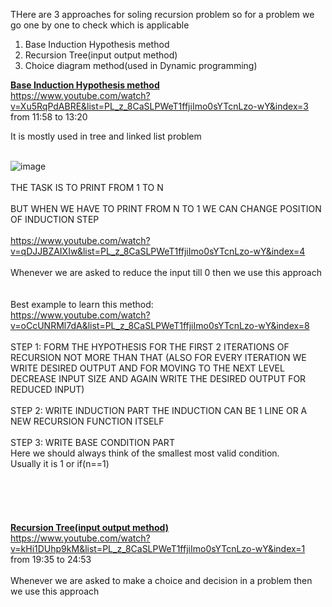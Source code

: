 
THere are 3 approaches for soling recursion problem so for a problem we go one by one to check which is applicable

1) Base Induction Hypothesis method
2) Recursion Tree(input output method)
3) Choice diagram method(used in Dynamic programming)

<ins>**Base Induction Hypothesis method**</ins><br />
https://www.youtube.com/watch?v=Xu5RqPdABRE&list=PL_z_8CaSLPWeT1ffjiImo0sYTcnLzo-wY&index=3 <br />
from 11:58 to 13:20<br />

It is mostly used in tree and linked list problem<br />
<br />


![image](https://github.com/gregbg218/DSA/assets/72642906/a8a70b40-deb8-4870-9ea8-4518e372eb03)<br />
<br />
THE TASK IS TO PRINT FROM 1 TO N
<br />
<br />
BUT WHEN WE HAVE TO PRINT FROM N TO 1 WE CAN CHANGE POSITION OF INDUCTION STEP<br />
<br />
https://www.youtube.com/watch?v=qDJJBZAIXIw&list=PL_z_8CaSLPWeT1ffjiImo0sYTcnLzo-wY&index=4<br />
<br />
Whenever we are asked to reduce the input till 0 then we use this approach<br />
<br />
<br />
Best example to learn this method:<br />
https://www.youtube.com/watch?v=oCcUNRMl7dA&list=PL_z_8CaSLPWeT1ffjiImo0sYTcnLzo-wY&index=8
<br />
<br />
STEP 1: FORM THE HYPOTHESIS FOR THE FIRST 2 ITERATIONS OF RECURSION NOT MORE THAN THAT
(ALSO FOR EVERY ITERATION WE WRITE DESIRED OUTPUT AND FOR MOVING TO THE NEXT LEVEL
<br />
DECREASE INPUT SIZE AND AGAIN WRITE THE DESIRED OUTPUT FOR REDUCED INPUT)
<br />
<br />
STEP 2: WRITE INDUCTION PART
THE INDUCTION CAN BE 1 LINE OR A NEW RECURSION FUNCTION ITSELF
<br />
<br />
STEP 3: WRITE BASE CONDITION PART<br />
Here we should always think of the smallest most valid condition.<br />
Usually it is 1 or if(n==1)
<br />
<br />
<br />
<br />
<br />
<br />
<ins>**Recursion Tree(input output method)**</ins><br />
https://www.youtube.com/watch?v=kHi1DUhp9kM&list=PL_z_8CaSLPWeT1ffjiImo0sYTcnLzo-wY&index=1 <br />
from 19:35 to 24:53<br /><br />
Whenever we are asked to make a choice and decision in a problem then we use this approach<br />
<br />
<br />
